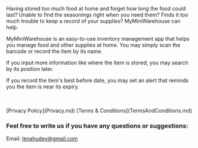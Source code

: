 Having stored too much food at home and forget how long the food could last? Unable to find the seasonings right when you need them? Finds it too much trouble to keep a record of your supplies? MyMiniWarehouse can help.

MyMiniWarehouse is an easy-to-use inventory management app that helps you manage food and other supplies at home. You may simply scan the barcode or record the item by its name. 

If you input more information like where the item is stored, you may search by its position later. 

If you record the item's best before date, you may set an alert that reminds you the item is near its expiry. 

<br>
<br>
[Privacy Policy](Privacy.md)  
[Terms & Conditions](TermsAndConditions.md)

### Feel free to write us if you have any questions or suggestions:

Email: lenahudev@gmail.com
